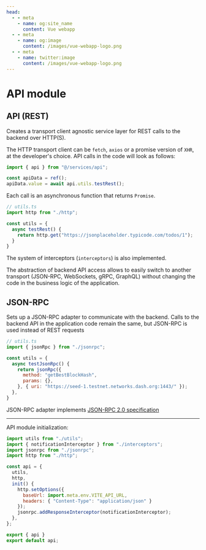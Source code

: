 ```yaml
---
head:
  - - meta
    - name: og:site_name
      content: Vue webapp
  - - meta
    - name: og:image
      content: /images/vue-webapp-logo.png
  - - meta
    - name: twitter:image
      content: /images/vue-webapp-logo.png
---
```

# API module

## API (REST)


Creates a transport client agnostic service layer for REST calls to the backend over HTTP(S).


The HTTP transport client can be `fetch`, `axios` or a promise version of `XHR`, at the developer's choice. API calls in the code will look as follows:

```js
import { api } from "@/services/api";

const apiData = ref();
apiData.value = await api.utils.testRest();
```

Each call is an asynchronous function that returns `Promise`.

```js
// utils.ts
import http from "./http";

const utils = {
  async testRest() {
    return http.get("https://jsonplaceholder.typicode.com/todos/1");
  }
}
```

The system of interceptors (`interceptors`) is also implemented.

The abstraction of backend API access allows to easily switch to another transport (JSON-RPC, WebSockets, gRPC, GraphQL) without changing the code in the business logic of the application.


## JSON-RPC

Sets up a JSON-RPC adapter to communicate with the backend. Calls to the backend API in the application code remain the same, but JSON-RPC is used instead of REST requests

```js
// utils.ts
import { jsonRpc } from "./jsonrpc";

const utils = {
  async testJsonRpc() {
    return jsonRpc({
      method: "getBestBlockHash",
      params: {},
    }, { uri: "https://seed-1.testnet.networks.dash.org:1443/" });
  },
}
```

JSON-RPC adapter implements [JSON-RPC 2.0 specification](https://www.jsonrpc.org/)

------

API module initialization:

```js
import utils from "./utils";
import { notificationInterceptor } from "./interceptors";
import jsonrpc from "./jsonrpc";
import http from "./http";

const api = {
  utils,
  http,
  init() {
    http.setOptions({
      baseUrl: import.meta.env.VITE_API_URL,
      headers: { "Content-Type": "application/json" }
    });
    jsonrpc.addResponseInterceptor(notificationInterceptor);
  },
};

export { api }
export default api;
```